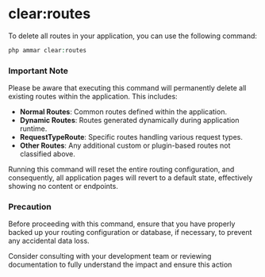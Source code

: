 # clear:routes

To delete all routes in your application, you can use the following command:

```php
php ammar clear:routes
```

### Important Note

Please be aware that executing this command will permanently delete all existing routes within the application. This includes:

* **Normal Routes**: Common routes defined within the application.
* **Dynamic Routes**: Routes generated dynamically during application runtime.
* **RequestTypeRoute**: Specific routes handling various request types.
* **Other Routes**: Any additional custom or plugin-based routes not classified above.

Running this command will reset the entire routing configuration, and consequently, all application pages will revert to a default state, effectively showing no content or endpoints.

### Precaution

Before proceeding with this command, ensure that you have properly backed up your routing configuration or database, if necessary, to prevent any accidental data loss.

Consider consulting with your development team or reviewing documentation to fully understand the impact and ensure this action
